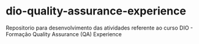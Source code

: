 # dio-quality-assurance-experience
Repositorio para desenvolvimento das atividades referente ao curso DIO - Formação Quality Assurance (QA) Experience
